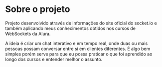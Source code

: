 # Sobre o projeto

Projeto desenvolvido através de informações do site oficial do socket.io e também aplicando meus conhecimentos obtidos nos cursos de WebSockets da Alura.

A ideia é criar um chat interativo e em tempo real, onde duas ou mais pessoas possam conversar entre si em clientes diferentes. É algo bem simples porém serve para que eu possa praticar o que foi aprendido ao longo dos cursos e entender melhor o assunto.